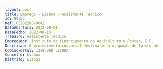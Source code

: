```yaml
--- 
layout: post
title: Emprego - Lisboa - Assistente Técnico
Id: 99756
Ref: OE202208/0002
DataAbertura: 2022-08-01
DataFecho: 2022-08-15
Trabalho: Assistente Técnico
Empregador: Instituto de Financiamento da Agricultura e Pescas, I.P.
Descricao: O procedimento concursal destina se à ocupação de 1posto de trabalho no mapa de pessoal do IFAP, I.P. na modalidade de contrato de trabalho em funções públicas por tempo indeterminado, na carreira e categoria de assistente técnico na Unidade de Gestão de Administração e Gestão Documental, do Departamento de Administração e Gestão de Recursos (DGR UAGD).Caracterização sumária das funções (em conformidade com o mapa de pessoal aprovado para 2022)  Desempenho de funções no âmbito da gestão documental, incumbindo genericamente Organizar, conferir e classificar documentos Desmaterializar documentos institucionais Capturar metainformação Registar informaticamente a metainformação Iniciar workflows documentais Notificar e reencaminhar documentos conforme organograma Organizar, conferir e classificar mails institucionais Registar os mails institucionais com captura de metainformação Aceder a bases de dados de negócio para captura de metainformação Organizar os documentos para incorporação no Arquivo Central Conferir listas de formulários de negócio Dar e certificar a saída de ofícios institucionaisGerir pedidos de consulta a documentos
CodigoPostal: 1250-068 LISBOA
Concelho: Lisboa
Distrito: Lisboa
--- 
```

